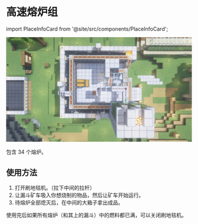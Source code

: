# 高速熔炉组

import PlaceInfoCard from '@site/src/components/PlaceInfoCard';

<PlaceInfoCard builder='sin_zri, lemoncola_87, msterLazy' overworld='-90,~,+40'/>

![](/img/place/高速熔炉组.webp)

包含 34 个熔炉。

## 使用方法

1. 打开刷地毯机。（拉下中间的拉杆）
2. 让漏斗矿车吸入你想烧制的物品，然后让矿车开始运行。
3. 待熔炉全部熄灭后，在中间的大箱子拿出成品。

使用完后如果所有熔炉（和其上的漏斗）中的燃料都已满，可以关闭刷地毯机。